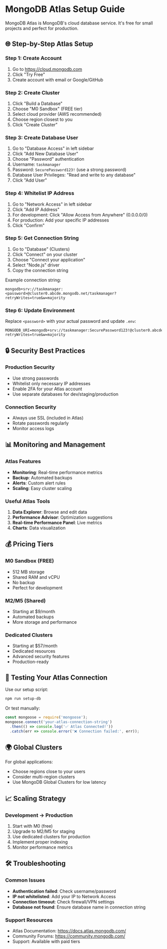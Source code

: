 # MongoDB Atlas Setup Guide

MongoDB Atlas is MongoDB's cloud database service. It's free for small projects and perfect for production.

## 🌐 Step-by-Step Atlas Setup

### Step 1: Create Account
1. Go to https://cloud.mongodb.com
2. Click "Try Free"
3. Create account with email or Google/GitHub

### Step 2: Create Cluster
1. Click "Build a Database"
2. Choose "M0 Sandbox" (FREE tier)
3. Select cloud provider (AWS recommended)
4. Choose region closest to you
5. Click "Create Cluster"

### Step 3: Create Database User
1. Go to "Database Access" in left sidebar
2. Click "Add New Database User"
3. Choose "Password" authentication
4. Username: `taskmanager`
5. Password: `SecurePassword123!` (use a strong password)
6. Database User Privileges: "Read and write to any database"
7. Click "Add User"

### Step 4: Whitelist IP Address
1. Go to "Network Access" in left sidebar
2. Click "Add IP Address"
3. For development: Click "Allow Access from Anywhere" (0.0.0.0/0)
4. For production: Add your specific IP addresses
5. Click "Confirm"

### Step 5: Get Connection String
1. Go to "Database" (Clusters)
2. Click "Connect" on your cluster
3. Choose "Connect your application"
4. Select "Node.js" driver
5. Copy the connection string

Example connection string:
```
mongodb+srv://taskmanager:<password>@cluster0.abcde.mongodb.net/taskmanager?retryWrites=true&w=majority
```

### Step 6: Update Environment
Replace `<password>` with your actual password and update `.env`:
```env
MONGODB_URI=mongodb+srv://taskmanager:SecurePassword123!@cluster0.abcde.mongodb.net/taskmanager?retryWrites=true&w=majority
```

## 🔒 Security Best Practices

### Production Security
- Use strong passwords
- Whitelist only necessary IP addresses
- Enable 2FA for your Atlas account
- Use separate databases for dev/staging/production

### Connection Security
- Always use SSL (included in Atlas)
- Rotate passwords regularly
- Monitor access logs

## 📊 Monitoring and Management

### Atlas Features
- **Monitoring**: Real-time performance metrics
- **Backup**: Automated backups
- **Alerts**: Custom alert rules
- **Scaling**: Easy cluster scaling

### Useful Atlas Tools
1. **Data Explorer**: Browse and edit data
2. **Performance Advisor**: Optimization suggestions
3. **Real-time Performance Panel**: Live metrics
4. **Charts**: Data visualization

## 💰 Pricing Tiers

### M0 Sandbox (FREE)
- 512 MB storage
- Shared RAM and vCPU
- No backup
- Perfect for development

### M2/M5 (Shared)
- Starting at $9/month
- Automated backups
- More storage and performance

### Dedicated Clusters
- Starting at $57/month
- Dedicated resources
- Advanced security features
- Production-ready

## 🧪 Testing Your Atlas Connection

Use our setup script:
```bash
npm run setup-db
```

Or test manually:
```javascript
const mongoose = require('mongoose');
mongoose.connect('your-atlas-connection-string')
  .then(() => console.log('✅ Atlas Connected!'))
  .catch(err => console.error('❌ Connection failed:', err));
```

## 🌍 Global Clusters

For global applications:
- Choose regions close to your users
- Consider multi-region clusters
- Use MongoDB Global Clusters for low latency

## 📈 Scaling Strategy

### Development → Production
1. Start with M0 (free)
2. Upgrade to M2/M5 for staging
3. Use dedicated clusters for production
4. Implement proper indexing
5. Monitor performance metrics

## 🛠️ Troubleshooting

### Common Issues
- **Authentication failed**: Check username/password
- **IP not whitelisted**: Add your IP to Network Access
- **Connection timeout**: Check firewall/VPN settings
- **Database not found**: Ensure database name in connection string

### Support Resources
- Atlas Documentation: https://docs.atlas.mongodb.com/
- Community Forums: https://community.mongodb.com/
- Support: Available with paid tiers